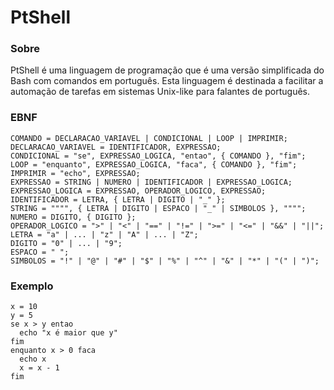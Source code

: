 # PtShell

### Sobre
PtShell é uma linguagem de programação que é uma versão simplificada do Bash com comandos em português. Esta linguagem é destinada a facilitar a automação de tarefas em sistemas Unix-like para falantes de português.

### EBNF
```
COMANDO = DECLARACAO_VARIAVEL | CONDICIONAL | LOOP | IMPRIMIR;
DECLARACAO_VARIAVEL = IDENTIFICADOR, EXPRESSAO;
CONDICIONAL = "se", EXPRESSAO_LOGICA, "entao", { COMANDO }, "fim";
LOOP = "enquanto", EXPRESSAO_LOGICA, "faca", { COMANDO }, "fim";
IMPRIMIR = "echo", EXPRESSAO;
EXPRESSAO = STRING | NUMERO | IDENTIFICADOR | EXPRESSAO_LOGICA;
EXPRESSAO_LOGICA = EXPRESSAO, OPERADOR_LOGICO, EXPRESSAO;
IDENTIFICADOR = LETRA, { LETRA | DIGITO | "_" };
STRING = """", { LETRA | DIGITO | ESPACO | "_" | SIMBOLOS }, """";
NUMERO = DIGITO, { DIGITO };
OPERADOR_LOGICO = ">" | "<" | "==" | "!=" | ">=" | "<=" | "&&" | "||";
LETRA = "a" | ... | "z" | "A" | ... | "Z";
DIGITO = "0" | ... | "9";
ESPACO = " ";
SIMBOLOS = "!" | "@" | "#" | "$" | "%" | "^" | "&" | "*" | "(" | ")";
```

### Exemplo

```
x = 10
y = 5
se x > y entao
  echo "x é maior que y"
fim
enquanto x > 0 faca
  echo x
  x = x - 1
fim
```
